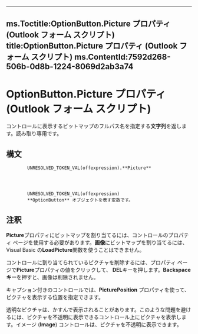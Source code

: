 

---
ms.Toctitle:OptionButton.Picture プロパティ (Outlook フォーム スクリプト)
title:OptionButton.Picture プロパティ (Outlook フォーム スクリプト)
ms.ContentId:7592d268-506b-0d8b-1224-8069d2ab3a74
---
# OptionButton.Picture プロパティ (Outlook フォーム スクリプト)




コントロールに表示するビットマップのフルパス名を指定する**文字列**を返します。読み取り専用です。

## 構文

            UNRESOLVED_TOKEN_VAL(offexpression).**Picture**




            UNRESOLVED_TOKEN_VAL(offexpression)
            **OptionButton** オブジェクトを表す変数です。



## 注釈
**Picture**プロパティにビットマップを割り当てるには、コントロールのプロパティ ページを使用する必要があります。**画像**にビットマップを割り当てるには、Visual Basic の**LoadPicture**関数を使うことはできません。



コントロールに割り当てられているピクチャを削除するには、プロパティ ページで**Picture**プロパティの値をクリックして、 **DEL**キーを押します。**Backspace キー**を押すと、画像は削除されません。



キャプション付きのコントロールでは、**PicturePosition** プロパティを使って、ピクチャを表示する位置を指定できます。



透明なピクチャは、かすんで表示されることがあります。このような問題を避けるには、ピクチャを不透明に表示できるコントロール上にピクチャを表示します。イメージ (**Image**) コントロールは、ピクチャを不透明に表示できます。




